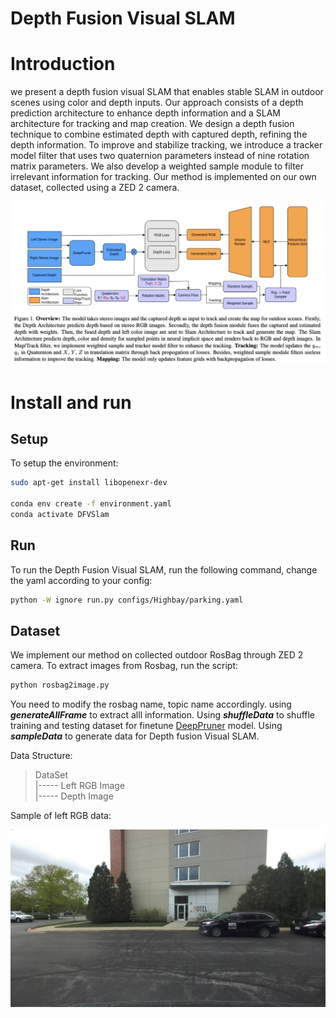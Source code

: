 # Depth Fusion Visual SLAM

# Introduction
we present a depth fusion visual SLAM that enables stable SLAM in outdoor scenes using color and depth inputs. Our approach consists of a depth prediction architecture to enhance depth information and a SLAM architecture for tracking and map creation. We design a depth fusion technique to combine estimated depth with captured depth, refining the depth information. To improve and stabilize tracking, we introduce a tracker model filter that uses two quaternion parameters instead of nine rotation matrix parameters. We also develop a weighted sample module to filter irrelevant information for tracking. Our method is implemented on our own dataset, collected using a ZED 2 camera.

![Image text](readme_img/pipline.jpg)


# Install and run
## Setup
To setup the environment:
```bash
sudo apt-get install libopenexr-dev
    
conda env create -f environment.yaml
conda activate DFVSlam
```
## Run
To run the Depth Fusion Visual SLAM, run the following command, change the yaml according to your config:
```bash
python -W ignore run.py configs/Highbay/parking.yaml
```

## Dataset
We implement our method on collected outdoor RosBag through ZED 2 camera. To extract images from Rosbag, run the script:
```bash
python rosbag2image.py
```
You need to modify the rosbag name, topic name accordingly. using ***generateAllFrame*** to extract alll information. Using ***shuffleData*** to shuffle training and testing dataset for finetune [DeepPruner](https://github.com/uber-research/DeepPruner) model. Using ***sampleData*** to generate data for Depth fusion Visual SLAM.

Data Structure:
  > DataSet \
  > |----- Left RGB Image \
  > |----- Depth Image 

Sample of left RGB data:

![left RGB](readme_img/leftrgb.jpg)





